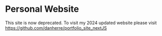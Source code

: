 # Personal Website
This site is now deprecated. To visit my 2024 updated website please visit https://github.com/danherre/portfolio_site_nextJS
